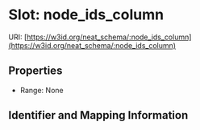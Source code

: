 # Slot: node_ids_column

URI: [https://w3id.org/neat_schema/:node_ids_column](https://w3id.org/neat_schema/:node_ids_column)



<!-- no inheritance hierarchy -->


## Properties

 * Range: None



## Identifier and Mapping Information





